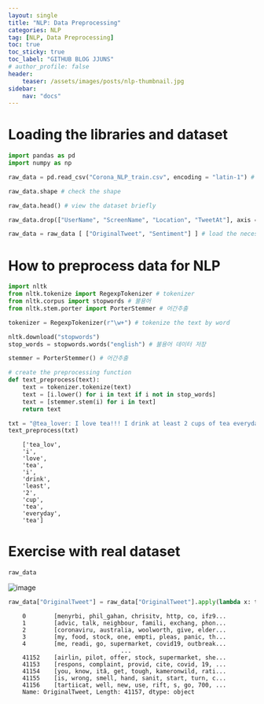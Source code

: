```yaml
---
layout: single
title: "NLP: Data Preprocessing"
categories: NLP
tag: [NLP, Data Preprocessing]
toc: true
toc_sticky: true
toc_label: "GITHUB BLOG JJUNS"
# author_profile: false
header:
    teaser: /assets/images/posts/nlp-thumbnail.jpg
sidebar:
    nav: "docs"
---
```


# Loading the libraries and dataset

```python
import pandas as pd
import numpy as np
```

```python
raw_data = pd.read_csv("Corona_NLP_train.csv", encoding = "latin-1") # load the dataset

raw_data.shape # check the shape

raw_data.head() # view the dataset briefly
```

```python
raw_data.drop(["UserName", "ScreenName", "Location", "TweetAt"], axis = 1) # remove unnecessary columns

raw_data = raw_data [ ["OriginalTweet", "Sentiment"] ] # load the necessary columns
```

# How to preprocess data for NLP

```python
import nltk
from nltk.tokenize import RegexpTokenizer # tokenizer 
from nltk.corpus import stopwords # 불용어
from nltk.stem.porter import PorterStemmer # 어간추출
```

```python
tokenizer = RegexpTokenizer(r"\w+") # tokenize the text by word

nltk.download("stopwords")
stop_words = stopwords.words("english") # 불용어 데이터 저장

stemmer = PorterStemmer() # 어간추출
```

```python
# create the preprocessing function
def text_preprocess(text):
    text = tokenizer.tokenize(text)
    text = [i.lower() for i in text if i not in stop_words]
    text = [stemmer.stem(i) for i in text]
    return text
```

```python
txt = "@tea_lover: I love tea!!! I drink at least 2 cups of tea everyday #tea"
text_preprocess(txt)
```

        ['tea_lov',
        'i',
        'love',
        'tea',
        'i',
        'drink',
        'least',
        '2',
        'cup',
        'tea',
        'everyday',
        'tea']


# Exercise with real dataset

```python
raw_data
```

![image](https://user-images.githubusercontent.com/39285147/183246219-33876610-98a7-4103-a294-91d69359aeb5.png)


```python
raw_data["OriginalTweet"] = raw_data["OriginalTweet"].apply(lambda x: text_preprocess(x))
```

        0        [menyrbi, phil_gahan, chrisitv, http, co, ifz9...
        1        [advic, talk, neighbour, famili, exchang, phon...
        2        [coronaviru, australia, woolworth, give, elder...
        3        [my, food, stock, one, empti, pleas, panic, th...
        4        [me, readi, go, supermarket, covid19, outbreak...
                                    ...                        
        41152    [airlin, pilot, offer, stock, supermarket, she...
        41153    [respons, complaint, provid, cite, covid, 19, ...
        41154    [you, know, itâ, get, tough, kameronwild, rati...
        41155    [is, wrong, smell, hand, sanit, start, turn, c...
        41156    [tartiicat, well, new, use, rift, s, go, 700, ...
        Name: OriginalTweet, Length: 41157, dtype: object